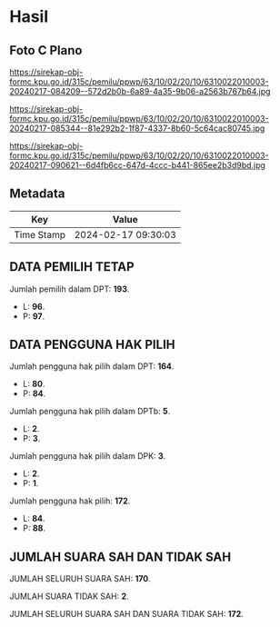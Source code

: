 # Hasil

## Foto C Plano

https://sirekap-obj-formc.kpu.go.id/315c/pemilu/ppwp/63/10/02/20/10/6310022010003-20240217-084209--572d2b0b-6a89-4a35-9b06-a2563b767b64.jpg

https://sirekap-obj-formc.kpu.go.id/315c/pemilu/ppwp/63/10/02/20/10/6310022010003-20240217-085344--81e292b2-1f87-4337-8b60-5c64cac80745.jpg

https://sirekap-obj-formc.kpu.go.id/315c/pemilu/ppwp/63/10/02/20/10/6310022010003-20240217-090621--6d4fb6cc-647d-4ccc-b441-865ee2b3d9bd.jpg


## Metadata

| Key        | Value               |
| ---------- | ------------------- |
| Time Stamp | 2024-02-17 09:30:03 |


## DATA PEMILIH TETAP

Jumlah pemilih dalam DPT: **193**.
 * L: **96**.
 * P: **97**.

## DATA PENGGUNA HAK PILIH

Jumlah pengguna hak pilih dalam DPT: **164**.
 * L: **80**.
 * P: **84**.

Jumlah pengguna hak pilih dalam DPTb: **5**.
 * L: **2**.
 * P: **3**.

Jumlah pengguna hak pilih dalam DPK: **3**.
 * L: **2**.
 * P: **1**.

Jumlah pengguna hak pilih: **172**.
 * L: **84**.
 * P: **88**.

## JUMLAH SUARA SAH DAN TIDAK SAH

JUMLAH SELURUH SUARA SAH: **170**.

JUMLAH SUARA TIDAK SAH: **2**.

JUMLAH SELURUH SUARA SAH DAN SUARA TIDAK SAH: **172**.



